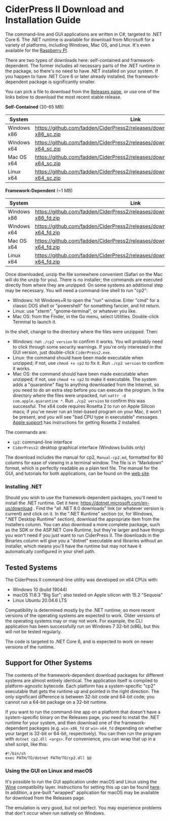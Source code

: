# CiderPress II Download and Installation Guide #

The command-line and GUI applications are written in C#, targeted to .NET Core 6.  The .NET
runtime is available for download from Microsoft for a variety of platforms, including Windows,
Mac OS, and Linux.  It's even available for the
[Raspberry PI](https://learn.microsoft.com/en-us/dotnet/iot/deployment).

There are two types of downloads here: self-contained and framework-dependent.  The former
includes all necessary parts of the .NET runtime in the package, so there's no need to have .NET
installed on your system.  If you happen to have .NET Core 6 or later already installed, the
framework-dependent package is significantly smaller.

You can pick a file to download from the [Releases page](https://github.com/fadden/ciderpress2/releases),
or use one of the links below to download the most recent stable release.

**Self-Contained** (30-65 MB)

System        | Link
------------- | ----
Windows x86   | https://github.com/fadden/CiderPress2/releases/download/v1.0.7/cp2_1.0.7_win-x86_sc.zip
Windows x64   | https://github.com/fadden/CiderPress2/releases/download/v1.0.7/cp2_1.0.7_win-x64_sc.zip
Mac OS x64    | https://github.com/fadden/CiderPress2/releases/download/v1.0.7/cp2_1.0.7_osx-x64_sc.zip
Linux x64     | https://github.com/fadden/CiderPress2/releases/download/v1.0.7/cp2_1.0.7_linux-x64_sc.zip

**Framework-Dependent** (~1 MB)

System        | Link
------------- | ----
Windows x86   | https://github.com/fadden/CiderPress2/releases/download/v1.0.7/cp2_1.0.7_win-x86_fd.zip
Windows x64   | https://github.com/fadden/CiderPress2/releases/download/v1.0.7/cp2_1.0.7_win-x64_fd.zip
Mac OS x64    | https://github.com/fadden/CiderPress2/releases/download/v1.0.7/cp2_1.0.7_osx-x64_fd.zip
Linux x64     | https://github.com/fadden/CiderPress2/releases/download/v1.0.7/cp2_1.0.7_linux-x64_fd.zip

Once downloaded, unzip the file somewhere convenient (Safari on the Mac will do the unzip
for you).  There is no installer; the commands are executed directly from where they are unzipped.
On some systems an additional step may be necessary.  You will need a command-line shell to
run "cp2":

 - Windows: hit Windows+R to open the "run" window.  Enter "cmd" for a classic DOS shell or
   "powershell" for something fancier, and hit return.
 - Linux: use "xterm", "gnome-terminal", or whatever you like.
 - Mac OS: from the Finder, in the Go menu, select Utilities.  Double-click Terminal to launch it.

In the shell, change to the directory where the files were unzipped.  Then:

 - Windows: run `./cp2 version` to confirm it works.  You will probably need to click through some
   security warnings.  If you're only interested in the GUI version, just double-click
   `CiderPress2.exe`.
 - Linux: the command should have been made executable when unzipped; if not, use `chmod +x cp2`
   to fix it.  Run `./cp2 version` to confirm it works.
 - Mac OS: the command should have been made executable when unzipped; if not, use `chmod +x cp2`
   to make it executable.  The system adds a "quarantine" flag to anything downloaded from the
   Internet, so you need to do an extra step before you can execute the program.  In the directory
   where the files were unpacked, run `xattr -d com.apple.quarantine *`.  Run `./cp2 version`
   to confirm this was successful.  The x64 code requires Rosetta 2 to run on Apple Silicon macs;
   if you've never run an Intel-based program on your Mac, it won't be present, and you will see
   "bad CPU type in executable" messages.  [Apple support](https://support.apple.com/en-us/102527)
   has instructions for getting Rosetta 2 installed.

The commands are:

 - `cp2`: command-line interface
 - `CiderPress2`: desktop graphical interface (Windows builds only)

The download includes the manual for cp2, `Manual-cp2.md`, formatted for 80 columns for ease
of viewing in a terminal window.  The file is in "Markdown" format, which is perfectly readable
as a plain text file.  The manual for the GUI, and tutorials for both applications, can
be found on the [web site](https://ciderpress2.com/).

### Installing .NET ###

Should you wish to use the framework-dependent packages, you'll need to install the .NET runtime.
Get it here: https://dotnet.microsoft.com/en-us/download .  Find the "all .NET 8.0 downloads"
link (or whatever version is current) and click on it.  In the ".NET Runtime" section (or, for
Windows, ".NET Desktop Runtime" section), download the appropriate item from the Installers column.
You can also download a more complete package, such as the SDK or the ASP.NET Core Runtime, but
they're larger and have things you won't need if you just want to run CiderPress II.  The
downloads in the Binaries column will give you a "dotnet" executable and libraries without an
installer, which means you'll have the runtime but may not have it automatically configured in
your shell path.


## Tested Systems ##

The CiderPress II command-line utility was developed on x64 CPUs with:

 - Windows 10 (build 19044)
 - macOS 11.6.3 "Big Sur"; also tested on Apple silicon with 15.2 "Sequoia"
 - Linux Ubuntu 20.04.6 LTS

Compatibility is determined mostly by the .NET runtime, so more recent versions of the operating
systems are expected to work.  Older versions of the operating systems may or may not work.  For
example, the CLI application has been successfully run on Windows 7 32-bit (x86), but this will
not be tested regularly.

The code is targeted to .NET Core 6, and is expected to work on newer versions of the runtime.

## Support for Other Systems ##

The contents of the framework-dependent download packages for different systems are almost
entirely identical.  The application itself is compiled to platform-agnostic bytecode.  Each
platform has a system-specific "cp2" executable that gets the runtime up and pointed in the
right direction.  The only significant difference is between 32-bit code and 64-bit code; you
cannot run a 64-bit package on a 32-bit runtime.

If you want to run the command-line app on a platform that doesn't have a system-specific
binary on the Releases page, you need to install the .NET runtime for your system, and then
download one of the framework-dependent packages (e.g. `win-x86_fd` or `win-x64_fd` depending
on whether your target is 32-bit or 64-bit, respectively).  You can then run the program with
`dotnet cp2.dll <args>`.  For convenience, you can wrap that up in a shell script, like this:

    #!/bin/sh
    exec PATH/TO/dotnet PATH/TO/cp2.dll $@

### Using the GUI on Linux and macOS ###

It's possible to run the GUI application under macOS and Linux using the
[Wine](https://www.winehq.org/) compatibility layer.  Instructions for setting this up can be found
[here](https://github.com/fadden/CiderPress2/blob/main/WineNotes.md).  In addition, a pre-built
"wrapped" application for macOS may be available for download from the Releases page.

The emulation is very good, but not perfect.  You may experience problems that don't occur when
run natively on Windows.
